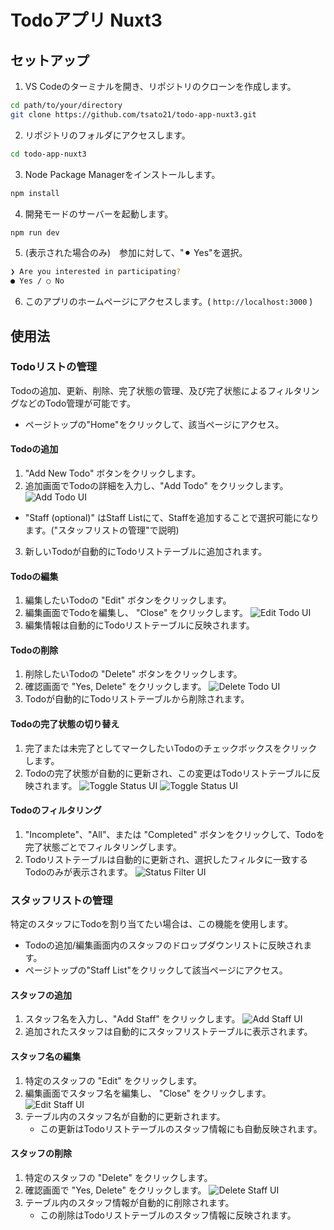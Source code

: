 # Todoアプリ Nuxt3


## セットアップ

1. VS Codeのターミナルを開き、リポジトリのクローンを作成します。

```bash
cd path/to/your/directory
git clone https://github.com/tsato21/todo-app-nuxt3.git
```

2. リポジトリのフォルダにアクセスします。

```bash
cd todo-app-nuxt3
```

3. Node Package Managerをインストールします。

```bash
npm install
```

4. 開発モードのサーバーを起動します。

```bash
npm run dev
```

5. (表示された場合のみ)　参加に対して、"⚫︎ Yes"を選択。

```bash
❯ Are you interested in participating?
● Yes / ○ No
```

6. このアプリのホームページにアクセスします。( `http://localhost:3000` )


## 使用法

### Todoリストの管理
Todoの追加、更新、削除、完了状態の管理、及び完了状態によるフィルタリングなどのTodo管理が可能です。
* ページトップの"Home"をクリックして、該当ページにアクセス。

#### Todoの追加
1. "Add New Todo" ボタンをクリックします。
2. 追加画面でTodoの詳細を入力し、"Add Todo" をクリックします。
![Add Todo UI](/docs/assets/add-todo-ui.png)
* "Staff (optional)" はStaff Listにて、Staffを追加することで選択可能になります。("スタッフリストの管理"で説明)
3. 新しいTodoが自動的にTodoリストテーブルに追加されます。

#### Todoの編集
1. 編集したいTodoの "Edit" ボタンをクリックします。
2. 編集画面でTodoを編集し、 "Close" をクリックします。
![Edit Todo UI](/docs/assets/edit-todo-ui.png)
3. 編集情報は自動的にTodoリストテーブルに反映されます。

#### Todoの削除
1. 削除したいTodoの "Delete" ボタンをクリックします。
2. 確認画面で "Yes, Delete" をクリックします。
![Delete Todo UI](/docs/assets/delete-todo-ui.png)
3. Todoが自動的にTodoリストテーブルから削除されます。

#### Todoの完了状態の切り替え
1. 完了または未完了としてマークしたいTodoのチェックボックスをクリックします。
2. Todoの完了状態が自動的に更新され、この変更はTodoリストテーブルに反映されます。
![Toggle Status UI](/docs/assets/toggle-status-incomplete-ui.png)
![Toggle Status UI](/docs/assets/toggle-status-complete-ui.png)

#### Todoのフィルタリング
1. "Incomplete"、"All"、または "Completed" ボタンをクリックして、Todoを完了状態ごとでフィルタリングします。
2. Todoリストテーブルは自動的に更新され、選択したフィルタに一致するTodoのみが表示されます。
![Status Filter UI](/docs/assets/status-filter-ui.png)

### スタッフリストの管理
特定のスタッフにTodoを割り当てたい場合は、この機能を使用します。
* Todoの追加/編集画面内のスタッフのドロップダウンリストに反映されます。
* ページトップの"Staff List"をクリックして該当ページにアクセス。

#### スタッフの追加
1. スタッフ名を入力し、"Add Staff" をクリックします。
![Add Staff UI](/docs/assets/add-staff-ui.png)
2. 追加されたスタッフは自動的にスタッフリストテーブルに表示されます。

#### スタッフ名の編集
1. 特定のスタッフの "Edit" をクリックします。
2. 編集画面でスタッフ名を編集し、 "Close" をクリックします。
![Edit Staff UI](/docs/assets/edit-staff-ui.png)
3. テーブル内のスタッフ名が自動的に更新されます。
    * この更新はTodoリストテーブルのスタッフ情報にも自動反映されます。

#### スタッフの削除
1. 特定のスタッフの "Delete" をクリックします。
2. 確認画面で "Yes, Delete" をクリックします。
![Delete Staff UI](/docs/assets/delete-staff-ui.png)
3. テーブル内のスタッフ情報が自動的に削除されます。
    * この削除はTodoリストテーブルのスタッフ情報に反映されます。